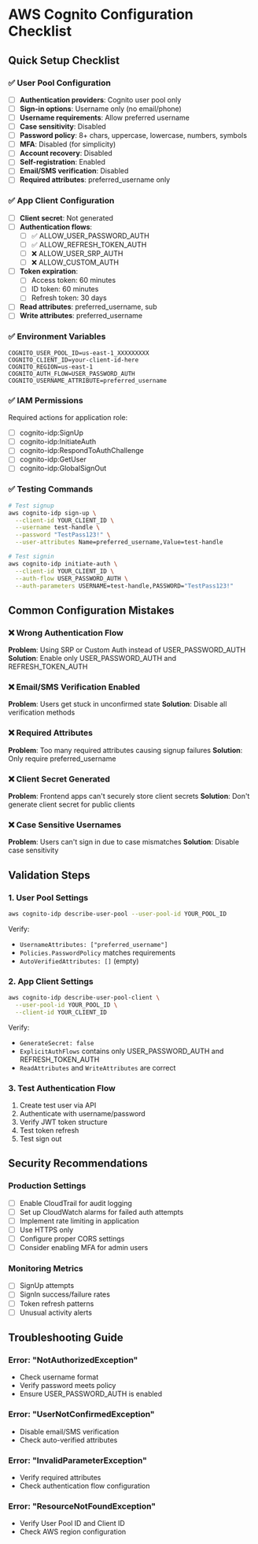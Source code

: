 # AWS Cognito Configuration Checklist

## Quick Setup Checklist

### ✅ User Pool Configuration
- [ ] **Authentication providers**: Cognito user pool only
- [ ] **Sign-in options**: Username only (no email/phone)
- [ ] **Username requirements**: Allow preferred username
- [ ] **Case sensitivity**: Disabled
- [ ] **Password policy**: 8+ chars, uppercase, lowercase, numbers, symbols
- [ ] **MFA**: Disabled (for simplicity)
- [ ] **Account recovery**: Disabled
- [ ] **Self-registration**: Enabled
- [ ] **Email/SMS verification**: Disabled
- [ ] **Required attributes**: preferred_username only

### ✅ App Client Configuration
- [ ] **Client secret**: Not generated
- [ ] **Authentication flows**:
  - [ ] ✅ ALLOW_USER_PASSWORD_AUTH
  - [ ] ✅ ALLOW_REFRESH_TOKEN_AUTH
  - [ ] ❌ ALLOW_USER_SRP_AUTH
  - [ ] ❌ ALLOW_CUSTOM_AUTH
- [ ] **Token expiration**:
  - [ ] Access token: 60 minutes
  - [ ] ID token: 60 minutes
  - [ ] Refresh token: 30 days
- [ ] **Read attributes**: preferred_username, sub
- [ ] **Write attributes**: preferred_username

### ✅ Environment Variables
```env
COGNITO_USER_POOL_ID=us-east-1_XXXXXXXXX
COGNITO_CLIENT_ID=your-client-id-here
COGNITO_REGION=us-east-1
COGNITO_AUTH_FLOW=USER_PASSWORD_AUTH
COGNITO_USERNAME_ATTRIBUTE=preferred_username
```

### ✅ IAM Permissions
Required actions for application role:
- [ ] cognito-idp:SignUp
- [ ] cognito-idp:InitiateAuth
- [ ] cognito-idp:RespondToAuthChallenge
- [ ] cognito-idp:GetUser
- [ ] cognito-idp:GlobalSignOut

### ✅ Testing Commands
```bash
# Test signup
aws cognito-idp sign-up \
  --client-id YOUR_CLIENT_ID \
  --username test-handle \
  --password "TestPass123!" \
  --user-attributes Name=preferred_username,Value=test-handle

# Test signin
aws cognito-idp initiate-auth \
  --client-id YOUR_CLIENT_ID \
  --auth-flow USER_PASSWORD_AUTH \
  --auth-parameters USERNAME=test-handle,PASSWORD="TestPass123!"
```

## Common Configuration Mistakes

### ❌ Wrong Authentication Flow
**Problem**: Using SRP or Custom Auth instead of USER_PASSWORD_AUTH
**Solution**: Enable only USER_PASSWORD_AUTH and REFRESH_TOKEN_AUTH

### ❌ Email/SMS Verification Enabled
**Problem**: Users get stuck in unconfirmed state
**Solution**: Disable all verification methods

### ❌ Required Attributes
**Problem**: Too many required attributes causing signup failures
**Solution**: Only require preferred_username

### ❌ Client Secret Generated
**Problem**: Frontend apps can't securely store client secrets
**Solution**: Don't generate client secret for public clients

### ❌ Case Sensitive Usernames
**Problem**: Users can't sign in due to case mismatches
**Solution**: Disable case sensitivity

## Validation Steps

### 1. User Pool Settings
```bash
aws cognito-idp describe-user-pool --user-pool-id YOUR_POOL_ID
```
Verify:
- `UsernameAttributes: ["preferred_username"]`
- `Policies.PasswordPolicy` matches requirements
- `AutoVerifiedAttributes: []` (empty)

### 2. App Client Settings
```bash
aws cognito-idp describe-user-pool-client \
  --user-pool-id YOUR_POOL_ID \
  --client-id YOUR_CLIENT_ID
```
Verify:
- `GenerateSecret: false`
- `ExplicitAuthFlows` contains only USER_PASSWORD_AUTH and REFRESH_TOKEN_AUTH
- `ReadAttributes` and `WriteAttributes` are correct

### 3. Test Authentication Flow
1. Create test user via API
2. Authenticate with username/password
3. Verify JWT token structure
4. Test token refresh
5. Test sign out

## Security Recommendations

### Production Settings
- [ ] Enable CloudTrail for audit logging
- [ ] Set up CloudWatch alarms for failed auth attempts
- [ ] Implement rate limiting in application
- [ ] Use HTTPS only
- [ ] Configure proper CORS settings
- [ ] Consider enabling MFA for admin users

### Monitoring Metrics
- [ ] SignUp attempts
- [ ] SignIn success/failure rates
- [ ] Token refresh patterns
- [ ] Unusual activity alerts

## Troubleshooting Guide

### Error: "NotAuthorizedException"
- Check username format
- Verify password meets policy
- Ensure USER_PASSWORD_AUTH is enabled

### Error: "UserNotConfirmedException"
- Disable email/SMS verification
- Check auto-verified attributes

### Error: "InvalidParameterException"
- Verify required attributes
- Check authentication flow configuration

### Error: "ResourceNotFoundException"
- Verify User Pool ID and Client ID
- Check AWS region configuration
